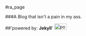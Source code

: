 #ra_page

###A Blog that isn't a pain in my ass. 

##'powered by: **Jekyll**'
<a href="http://jekyllrb.com" target="_blank"><img src="http://jekyllrb.com/img/logo-2x.png" alt="powered by: Jekyll" width="40" height="20" border="0" /></a>




